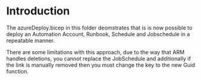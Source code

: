 # Introduction

The azureDeploy.bicep in this folder deomstrates that is is now possible to deploy an Automation Account, Runbook, Schedule and Jobschedule in a repeatable manner.

There are some limitations with this approach, due to the way that ARM handles deletions, you cannot replace the JobSchedule and additionally if the link is manually removed then you must change the key to the new Guid function.
